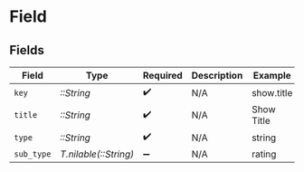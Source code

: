 # Field


## Fields

| Field                 | Type                  | Required              | Description           | Example               |
| --------------------- | --------------------- | --------------------- | --------------------- | --------------------- |
| `key`                 | *::String*            | :heavy_check_mark:    | N/A                   | show.title            |
| `title`               | *::String*            | :heavy_check_mark:    | N/A                   | Show Title            |
| `type`                | *::String*            | :heavy_check_mark:    | N/A                   | string                |
| `sub_type`            | *T.nilable(::String)* | :heavy_minus_sign:    | N/A                   | rating                |
